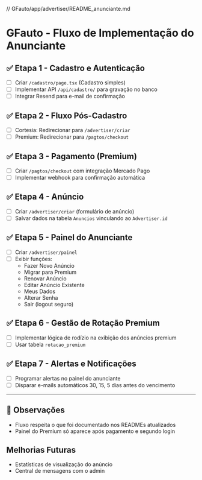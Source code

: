 
// GFauto/app/advertiser/README_anunciante.md

# GFauto - Fluxo de Implementação do Anunciante

## ✅ Etapa 1 - Cadastro e Autenticação

- [ ] Criar `/cadastro/page.tsx` (Cadastro simples)
- [ ] Implementar API `/api/cadastro/` para gravação no banco
- [ ] Integrar Resend para e-mail de confirmação

## ✅ Etapa 2 - Fluxo Pós-Cadastro

- [ ] Cortesia: Redirecionar para `/advertiser/criar`
- [ ] Premium: Redirecionar para `/pagtos/checkout`

## ✅ Etapa 3 - Pagamento (Premium)

- [ ] Criar `/pagtos/checkout` com integração Mercado Pago
- [ ] Implementar webhook para confirmação automática

## ✅ Etapa 4 - Anúncio

- [ ] Criar `/advertiser/criar` (formulário de anúncio)
- [ ] Salvar dados na tabela `Anuncios` vinculando ao `Advertiser.id`

## ✅ Etapa 5 - Painel do Anunciante

- [ ] Criar `/advertiser/painel`
- [ ] Exibir funções:
    - Fazer Novo Anúncio
    - Migrar para Premium
    - Renovar Anúncio
    - Editar Anúncio Existente
    - Meus Dados
    - Alterar Senha
    - Sair (logout seguro)

## ✅ Etapa 6 - Gestão de Rotação Premium

- [ ] Implementar lógica de rodízio na exibição dos anúncios premium
- [ ] Usar tabela `rotacao_premium`

## ✅ Etapa 7 - Alertas e Notificações

- [ ] Programar alertas no painel do anunciante
- [ ] Disparar e-mails automáticos 30, 15, 5 dias antes do vencimento

---

## 🔄 Observações

- Fluxo respeita o que foi documentado nos READMEs atualizados
- Painel do Premium só aparece após pagamento e segundo login


## Melhorias Futuras

- Estatísticas de visualização do anúncio
- Central de mensagens com o admin
